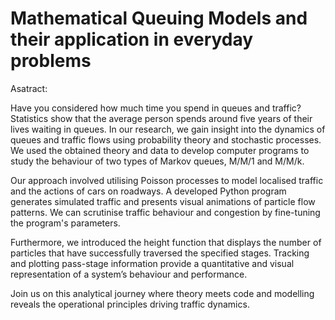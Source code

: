 
# Mathematical Queuing Models and their application in everyday problems

Asatract: 

Have you considered how much time you spend in queues and traffic? Statistics show that the average person spends around five years of their lives waiting in queues.
In our research, we gain insight into the dynamics of queues and traffic flows using probability theory and stochastic processes. We used the obtained theory and data to develop computer programs to study the behaviour of two types of Markov queues, M/M/1 and M/M/k.


Our approach involved utilising Poisson processes to model localised traffic and the actions of cars on roadways. A developed Python program generates simulated traffic and presents visual animations of particle flow patterns. We can scrutinise
traffic behaviour and congestion by fine-tuning the program's parameters.


Furthermore, we introduced the height function that displays the number of particles that have successfully traversed the specified stages. Tracking and plotting pass-stage information provide a quantitative and visual representation of a system’s behaviour and performance.


Join us on this analytical journey where theory meets code and modelling reveals the operational principles driving traffic dynamics.
